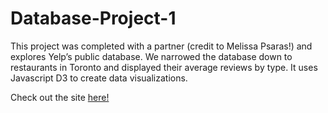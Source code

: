 # Database-Project-1

This project was completed with a partner (credit to Melissa Psaras!) and explores Yelp’s public database. 
We narrowed the database down to restaurants in Toronto and displayed their average reviews by type. 
It uses Javascript D3 to create data visualizations.

Check out the site [here!](https://database-project-1.vercel.app/)
